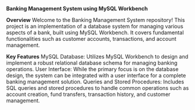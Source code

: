 **Banking Management System using MySQL Workbench**

**Overview**
Welcome to the Banking Management System repository! This project is an implementation of a database system for managing various aspects of a bank, built using MySQL Workbench. It covers fundamental functionalities such as customer accounts, transactions, and account management.

**Key Features**
MySQL Database: Utilizes MySQL Workbench to design and implement a robust relational database schema for managing banking operations.
User Interface: While the primary focus is on the database design, the system can be integrated with a user interface for a complete banking management solution.
Queries and Stored Procedures: Includes SQL queries and stored procedures to handle common operations such as account creation, fund transfers, transaction history, and customer management.
